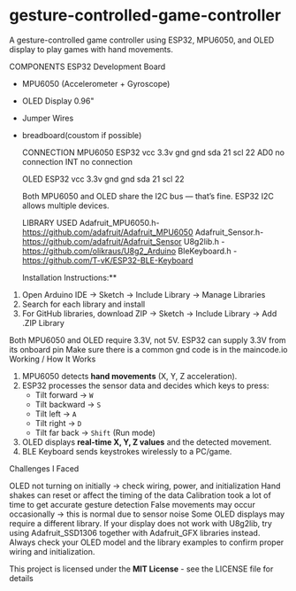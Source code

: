 # gesture-controlled-game-controller
A gesture-controlled game controller using ESP32, MPU6050, and OLED display to play games with hand movements.

COMPONENTS
ESP32 Development Board
- MPU6050 (Accelerometer + Gyroscope)
- OLED Display 0.96"
- Jumper Wires
- breadboard(coustom if possible)

  CONNECTION
  MPU6050                          ESP32
  vcc                              3.3v
  gnd                              gnd
  sda                              21
  scl                              22
  AD0                             no connection
  INT                             no connection

  OLED                           ESP32
  vcc                              3.3v
  gnd                              gnd
  sda                              21
  scl                              22

  Both MPU6050 and OLED share the I2C bus — that’s fine. ESP32 I2C allows multiple devices.

  LIBRARY  USED
  Adafruit_MPU6050.h- https://github.com/adafruit/Adafruit_MPU6050
  Adafruit_Sensor.h- https://github.com/adafruit/Adafruit_Sensor
  U8g2lib.h - https://github.com/olikraus/U8g2_Arduino
  BleKeyboard.h - https://github.com/T-vK/ESP32-BLE-Keyboard

  Installation Instructions:**  
1. Open Arduino IDE → Sketch → Include Library → Manage Libraries  
2. Search for each library and install  
3. For GitHub libraries, download ZIP → Sketch → Include Library → Add .ZIP Library  


  Both MPU6050 and OLED require 3.3V, not 5V. ESP32 can supply 3.3V from its onboard pin
  Make sure there is a common gnd
  code is in the maincode.io
  Working / How It Works

1. MPU6050 detects **hand movements** (X, Y, Z acceleration).  
2. ESP32 processes the sensor data and decides which keys to press:  
   - Tilt forward → `W`  
   - Tilt backward → `S`  
   - Tilt left → `A`  
   - Tilt right → `D`  
   - Tilt far back → `Shift` (Run mode)  
3. OLED displays **real-time X, Y, Z values** and the detected movement.  
4. BLE Keyboard sends keystrokes wirelessly to a PC/game.

Challenges I Faced

OLED not turning on initially → check wiring, power, and initialization
Hand shakes can reset or affect the timing of the data
Calibration took a lot of time to get accurate gesture detection
False movements may occur occasionally → this is normal due to sensor noise
Some OLED displays may require a different library.
If your display does not work with U8g2lib, try using Adafruit_SSD1306 together with Adafruit_GFX libraries instead.
Always check your OLED model and the library examples to confirm proper wiring and initialization.





  This project is licensed under the **MIT License** - see the LICENSE file for details
  
